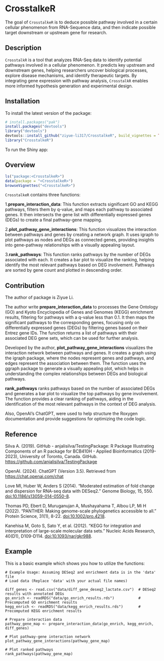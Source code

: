 
<!-- README.md is generated from README.Rmd. Please edit that file -->

# CrosstalkeR

<!-- badges: start -->
<!-- badges: end -->

The goal of `CrosstalkeR` is to deduce possible pathway involved in a
certain cellular phenomenon from RNA-Sequence data, and then indicate
possible target downstream or upstream gene for research.

## Description

`CrosstalkR` is a tool that analyzes RNA-Seq data to identify potential
pathways involved in a cellular phenomenon. It predicts key upstream and
downstream genes, helping researchers uncover biological processes,
explore disease mechanisms, and identify therapeutic targets. By
integrating gene expression with pathway analysis, `CrosstalkR` enables
more informed hypothesis generation and experimental design.

## Installation

To install the latest version of the package:

``` r
# install.packages("pak")
install.packages("devtools")
library("devtools")
devtools::install_github("ziyue-li317/CrosstalkeR", build_vignettes = TRUE)
library("CrosstalkeR")
```

To run the Shiny app:

## Overview

``` r
ls("package:<CrosstalkeR>")
data(package = "<CrosstalkeR>") 
browseVignettes("<CrosstalkeR>")
```

`CrosstalkeR` contains three functions:

1.**prepare_interaction_data**: This function extracts significant GO
and KEGG pathways, filters them by q-value, and maps each pathway to
associated genes. It then intersects the gene list with differentially
expressed genes (DEGs) to create a final pathway-gene mapping.

2.**plot_pathway_gene_interactions**: This function visualizes the
interaction between pathways and genes by creating a network graph. It
uses igraph to plot pathways as nodes and DEGs as connected genes,
providing insights into gene-pathway relationships with a visually
appealing layout.

3.**rank_pathways**: This function ranks pathways by the number of DEGs
associated with each. It creates a bar plot to visualize the ranking,
helping identify the most relevant pathways based on DEG involvement.
Pathways are sorted by gene count and plotted in descending order.

## Contribution

The author of package is Ziyue Li.

The author write **prepare_interaction_data** to processes the Gene
Ontology (GO) and Kyoto Encyclopedia of Genes and Genomes (KEGG)
enrichment results, filtering for pathways with a q-value less than 0.1.
It then maps the significant pathways to the corresponding genes,
focusing only on differentially expressed genes (DEGs) by filtering
genes based on their Entrez gene IDs. The function returns a list of
pathways with their associated DEG gene sets, which can be used for
further analysis.

Developed by the author, **plot_pathway_gene_interactions** visualizes
the interaction network between pathways and genes. It creates a graph
using the igraph package, where the nodes represent genes and pathways,
and edges represent the association between them. The function uses the
ggraph package to generate a visually appealing plot, which helps in
understanding the complex relationships between DEGs and biological
pathways.

**rank_pathways** ranks pathways based on the number of associated DEGs
and generates a bar plot to visualize the top pathways by gene
involvement. The function provides a clear ranking of pathways, aiding
in the identification of the most relevant pathways in the context of
DEG analysis.

Also, OpenAI’s ChatGPT, were used to help structure the Roxygen
documentation and provide suggestions for optimizing the code logic.

## Reference

Silva A. (2019). GitHub - anjalisilva/TestingPackage: R Package
Illustrating Components of an R package for BCB410H - Applied
Bioinformatics (2019-2023), University of Toronto, Canada. GitHub.
<https://github.com/anjalisilva/TestingPackage>

OpenAI. (2024). ChatGPT (Version 3.5). Retrieved from
<https://chat.openai.com/chat>

Love MI, Huber W, Anders S (2014). “Moderated estimation of fold change
and dispersion for RNA-seq data with DESeq2.” Genome Biology, 15, 550.
<doi:10.1186/s13059-014-0550-8>.

Thomas PD, Ebert D, Muruganujan A, Mushayahama T, Albou LP, Mi H (2022).
“PANTHER: Making genome-scale phylogenetics accessible to all.” Protein
Science, 31(1), 8-22. <doi:10.1002/pro.4218>.

Kanehisa M, Goto S, Sato Y, et al. (2012). “KEGG for integration and
interpretation of large-scale molecular data sets.” Nucleic Acids
Research, 40(D1), D109-D114. <doi:10.1093/nar/gkr988>.

## Example

This is a basic example which shows you how to utilize the functions:


    # Example Usage: Assuming DESeq2 and enrichment data is in the 'data' file
    # Load data (Replace 'data' with your actual file names)

    diff_genes <- read.csv("data/diff_gene_deseq2_lactate.csv")  # DESeq2 results with annotated DEGs
    go_enrich <- readRDS("data/go_enrich_results.rds")           # Precomputed GO enrichment results
    kegg_enrich <- readRDS("data/kegg_enrich_results.rds")       # Precomputed KEGG enrichment results

    # Prepare interaction data
    pathway_gene_map <- prepare_interaction_data(go_enrich, kegg_enrich, diff_genes)

    # Plot pathway-gene interaction network
    plot_pathway_gene_interactions(pathway_gene_map)

    # Plot ranked pathways
    rank_pathways(pathway_gene_map)
